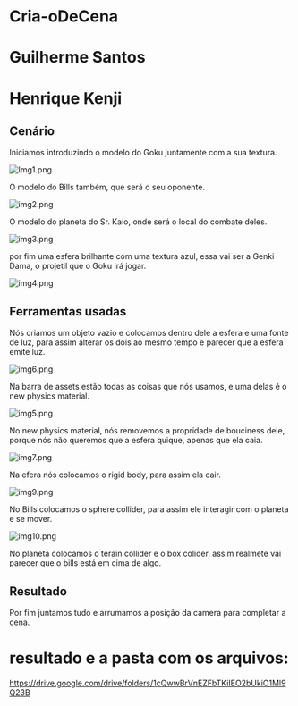 # Cria-oDeCena
# Guilherme Santos
# Henrique Kenji

## Cenário

Iniciamos introduzindo o modelo do Goku juntamente com a sua textura.

![Img1.png](https://github.com/Blackszz/Cria-oDeCena/assets/163131651/132707e1-6dc5-49f0-a2ff-4e63481ea66a)

O modelo do Bills também, que será o seu oponente.

![img2.png](https://github.com/Blackszz/Cria-oDeCena/assets/163131651/1fd73278-e902-4acf-8460-4fe05327c209)

O modelo do planeta do Sr. Kaio, onde será o local do combate deles.

![img3.png](https://github.com/Blackszz/Cria-oDeCena/assets/163131651/418e4b1a-8cfc-4afa-81d8-7bbf68dc3bcd)

por fim uma esfera brilhante com uma textura azul, essa vai ser a Genki Dama, o projetil que o Goku irá jogar.

![img4.png](https://github.com/Blackszz/Cria-oDeCena/assets/163131651/b2d1f3b4-63d0-45ba-95c6-6686648a13c0)


## Ferramentas usadas

Nós criamos um objeto vazio e colocamos dentro dele a esfera e uma fonte de luz, para assim alterar os dois ao mesmo tempo e parecer que a esfera emite luz.

![img6.png](https://github.com/Blackszz/Cria-oDeCena/assets/163131651/e776c261-839c-4bc1-b72c-70d0d1b85cd3)

Na barra de assets estão todas as coisas que nós usamos, e uma delas é o new physics material.

![img5.png](https://github.com/Blackszz/Cria-oDeCena/assets/163131651/8f55fd18-8eaa-474b-9e34-0a468c26a9fc)

No new physics material, nós removemos a propridade de bouciness dele, porque nós não queremos que a esfera quique, apenas que ela caia.

![img7.png](https://github.com/Blackszz/Cria-oDeCena/assets/163131651/7f1a6db8-368f-43ea-aeec-79f5162ec087)

Na efera nós colocamos o rigid body, para assim ela cair.

![img9.png](https://github.com/Blackszz/Cria-oDeCena/assets/163131651/a34f8f21-cf4f-4286-9ab8-0d0b93283015)

No Bills colocamos o sphere collider, para assim ele interagir com o planeta e se mover.

![img10.png](https://github.com/Blackszz/Cria-oDeCena/assets/163131651/9a24cb9d-3c41-4ab0-ba3d-1a9ee78abf28)

No planeta colocamos o terain collider e o box colider, assim realmete vai parecer que o bills está em cima de algo.



## Resultado

Por fim juntamos tudo e arrumamos a posição da camera para completar a cena. 

# resultado e a pasta com os arquivos:

https://drive.google.com/drive/folders/1cQwwBrVnEZFbTKiIEO2bUkiO1Ml9Q23B
